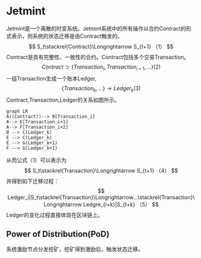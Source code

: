 # Jetmint
Jetmint是一个离散的时变系统。Jetmint系统中的所有操作以合约Contract的形式表示，则系统的状态迁移是由Contract触发的。
$$
S_t\stackrel{Contract}\Longrightarrow S_{t+1} （1）         
$$
Contract是具有完整性、一致性的合约。Contract包括多个交易Transaction。
$$
Contract\supset\{Transaction_i,Transaction_{i+1},...\}   (2)
$$
一组Transaction生成一个账本Ledger,
$$
\{Transaction_ k,...\}\rightarrow Ledger_k     (3)
$$
Contract,Transaction,Ledger的关系如图所示。
```mermaid
graph LR
A((Contract))--> B[Transaction_i]
A--> E[Transaction_i+1]
A--> F[Transaction_i+2]
B --> C(Ledger_k)
E --> C(Ledger_k)
E --> G(Ledger_k+1)
F --> G(Ledger_k+1)
```
从而公式（1）可以表示为
$$
S_t\stackrel{Transaction}\Longrightarrow S_{t+1} （4）
$$
并得到如下迁移过程：
$$
Ledger_i|S_t\stackrel{Transaction}\Longrightarrow...\stackrel{Transaction}\Longrightarrow Ledgre_{i+k}|S_{t+k}     （5）
$$
Ledger的变化过程直接体现在区块链上。


## Power of Distribution(PoD)
系统激励节点分发挖矿，挖矿得到激励后，触发状态迁移。

